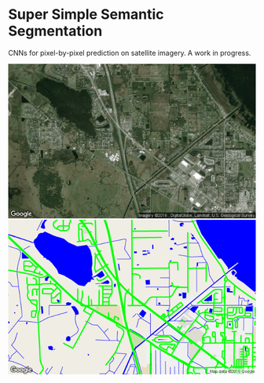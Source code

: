 # Super Simple Semantic Segmentation

CNNs for pixel-by-pixel prediction on satellite imagery. A work in progress.

![Image](/data/lat_28.26229,long_-81.3301_satellite.png)
![Image](/data/lat_28.26229,long_-81.3301_segmented.png)
